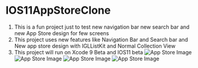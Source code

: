 # IOS11AppStoreClone
1. This is a fun project just to test new navigation bar new search bar and new App Store design for few screens
2. This project uses new features like Navigation Bar and Search bar and New app store design with IGLListKit and Normal Collection View
3. This project will run on Xcode 9 Beta and IOS11 beta
![App Store Image](https://raw.githubusercontent.com/ajaybeniwal/IOS11AppStoreClone/master/IMG_1150.PNG)
![App Store Image](https://github.com/ajaybeniwal/IOS11AppStoreClone/blob/master/IMG_1149.PNG)
![App Store Image](https://github.com/ajaybeniwal/IOS11AppStoreClone/blob/master/IMG_2829.JPG)
![App Store Image](https://github.com/ajaybeniwal/IOS11AppStoreClone/blob/master/IMG_1147.PNG)
